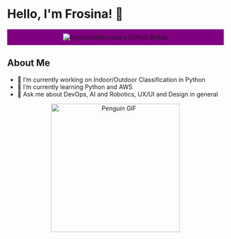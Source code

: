 <!-- Name -->
# Hello, I'm Frosina! 👋

<!-- Contribution Streak Section with Purple Background -->
<div align="center" style="background-color: purple; padding: 10px;">
  <img src="https://github-readme-streak-stats.herokuapp.com/?user=frosinacvetkovska&theme=modern-lilac2&card_width=600&card_height=1800" alt="frosinacvetkovska's GitHub Streak"/>
</div>

<!-- Gif Section -->
## About Me
- 🔭 I’m currently working on Indoor/Outdoor Classification in Python
- 🌱 I’m currently learning Python and AWS
- 💬 Ask me about DevOps, AI and Robotics, UX/UI and Design in general 

<!-- GIF -->
<p align="center">
  <img src="https://media3.giphy.com/media/v1.Y2lkPTc5MGI3NjExejR3djluaDhubXAxajNuNWdpMjRtem41YnNndHQ4b3Njb2JrbmxybyZlcD12MV9pbnRlcm5hbF9naWZfYnlfaWQmY3Q9Zw/3o85xIAka4gHdlRt3a/giphy.gif" alt="Penguin GIF" width="300"/>
</p>

